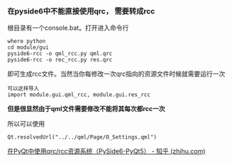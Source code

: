 ### 在pyside6中不能直接使用qrc， 需要转成rcc

根目录有一个console.bat。打开进入命令行

```
where python
cd module/gui
pyside6-rcc -o qml_rcc.py qml.qrc
pyside6-rcc -o rec_rcc.py res.qrc
```

即可生成rcc文件。当然当你每修改一次qrc指向的资源文件时候就需要运行一次

```
可以这样导入
import module.gui.qml_rcc, module.gui.res_rcc
```

**但是很显然由于qml文件需要修改不能将其每次都rcc一次**

所以可以使用

```
Qt.resolvedUrl("../../qml/Page/O_Settings.qml")
```







[在PyQt中使用qrc/rcc资源系统（PySide6-PyQt5） - 知乎 (zhihu.com)](https://zhuanlan.zhihu.com/p/590358586)
